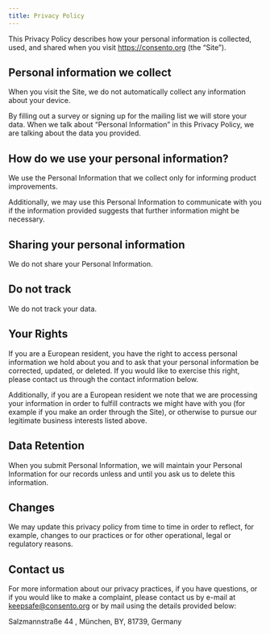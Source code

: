 ```yaml
---
title: Privacy Policy
---
```


This Privacy Policy describes how your personal information is collected, used, and shared when you visit https://consento.org (the “Site”).

## Personal information we collect
When you visit the Site, we do not automatically collect any information about your device.

By filling out a survey or signing up for the mailing list we will store your data. When we talk about “Personal Information” in this Privacy Policy, we are talking about the data you provided.

## How do we use your personal information?
We use the Personal Information that we collect only for informing product improvements.

Additionally, we may use this Personal Information to communicate with you if the information provided suggests that further information might be necessary.

## Sharing your personal information
We do not share your Personal Information.

## Do not track
We do not track your data.

## Your Rights
If you are a European resident, you have the right to access personal information we hold about you and to ask that your personal information be corrected, updated, or deleted. If you would like to exercise this right, please contact us through the contact information below.

Additionally, if you are a European resident we note that we are processing your information in order to fulfill contracts we might have with you (for example if you make an order through the Site), or otherwise to pursue our legitimate business interests listed above.

## Data Retention
When you submit Personal Information, we will maintain your Personal Information for our records unless and until you ask us to delete this information.

## Changes
We may update this privacy policy from time to time in order to reflect, for example, changes to our practices or for other operational, legal or regulatory reasons.

## Contact us
For more information about our privacy practices, if you have questions, or if you would like to make a complaint, please contact us by e-mail at keepsafe@consento.org or by mail using the details provided below:

Salzmannstraße 44 , München, BY, 81739, Germany

